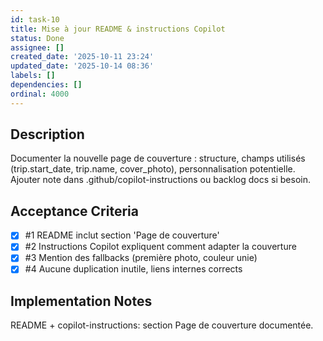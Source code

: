 ```yaml
---
id: task-10
title: Mise à jour README & instructions Copilot
status: Done
assignee: []
created_date: '2025-10-11 23:24'
updated_date: '2025-10-14 08:36'
labels: []
dependencies: []
ordinal: 4000
---
```


## Description

<!-- SECTION:DESCRIPTION:BEGIN -->
Documenter la nouvelle page de couverture : structure, champs utilisés (trip.start_date, trip.name, cover_photo), personnalisation potentielle. Ajouter note dans .github/copilot-instructions ou backlog docs si besoin.
<!-- SECTION:DESCRIPTION:END -->

## Acceptance Criteria
<!-- AC:BEGIN -->
- [x] #1 README inclut section 'Page de couverture'
- [x] #2 Instructions Copilot expliquent comment adapter la couverture
- [x] #3 Mention des fallbacks (première photo, couleur unie)
- [x] #4 Aucune duplication inutile, liens internes corrects
<!-- AC:END -->

## Implementation Notes

<!-- SECTION:NOTES:BEGIN -->
README + copilot-instructions: section Page de couverture documentée.
<!-- SECTION:NOTES:END -->
